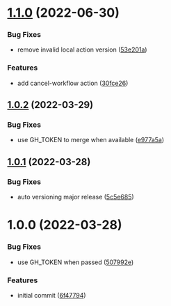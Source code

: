 # [1.1.0](https://github.com/ATOS-Actions/actions/compare/v1.0.2...v1.1.0) (2022-06-30)


### Bug Fixes

* remove invalid local action version ([53e201a](https://github.com/ATOS-Actions/actions/commit/53e201ae2b45c72c6c249e291160faaaba812709))


### Features

* add cancel-workflow action ([30fce26](https://github.com/ATOS-Actions/actions/commit/30fce26fd413ab617c595704f35dd1a5ece9f158))

## [1.0.2](https://github.com/ATOS-Actions/actions/compare/v1.0.1...v1.0.2) (2022-03-29)


### Bug Fixes

* use GH_TOKEN to merge when available ([e977a5a](https://github.com/ATOS-Actions/actions/commit/e977a5ab1fd93fc740be28ade2737aec17ce529a))

## [1.0.1](https://github.com/ATOS-Actions/actions/compare/v1.0.0...v1.0.1) (2022-03-28)


### Bug Fixes

* auto versioning major release ([5c5e685](https://github.com/ATOS-Actions/actions/commit/5c5e68584b9d2f487b1e07d975d22213030d34cc))

# 1.0.0 (2022-03-28)


### Bug Fixes

* use GH_TOKEN when passed ([507992e](https://github.com/ATOS-Actions/actions/commit/507992ecd7e57a791f769de2680ba549d9446f8d))


### Features

* initial commit ([6f47794](https://github.com/ATOS-Actions/actions/commit/6f47794a7f2bad1b015197c07dfeff07c4bde863))
